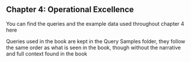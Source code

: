 ## Chapter 4: Operational Excellence

You can find the queries and the example data used throughout chapter 4 here

Queries used in the book are kept in the Query Samples folder, they follow the same order as what is seen in the book, though without the narrative and full context found in the book
